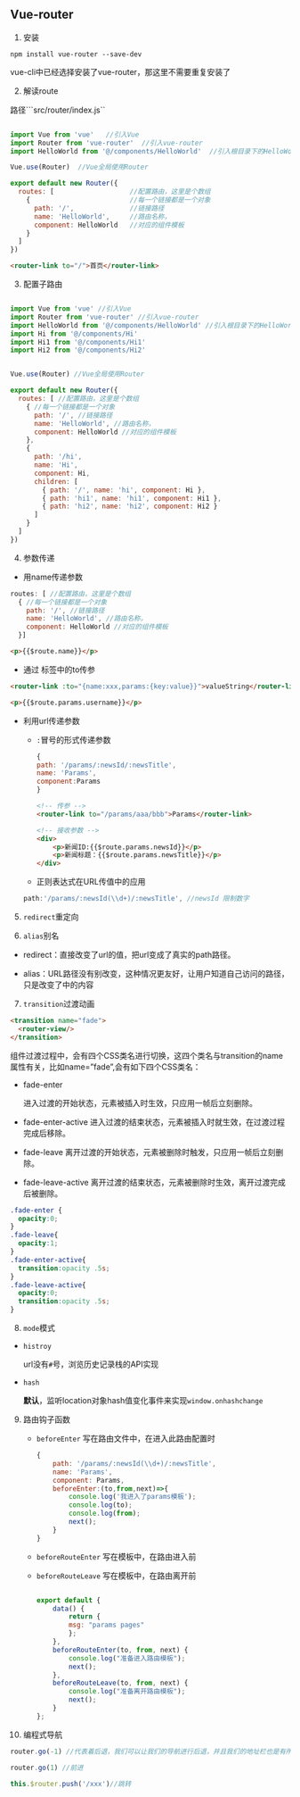 ## Vue-router

1. 安装

```shell
npm install vue-router --save-dev 
```

vue-cli中已经选择安装了vue-router，那这里不需要重复安装了

2. 解读route

路径```src/router/index.js``

```javascript

import Vue from 'vue'   //引入Vue
import Router from 'vue-router'  //引入vue-router
import HelloWorld from '@/components/HelloWorld'  //引入根目录下的HelloWorld.vue组件

Vue.use(Router)  //Vue全局使用Router

export default new Router({
  routes: [                   //配置路由，这里是个数组
    {                         //每一个链接都是一个对象
      path: '/',              //链接路径
      name: 'HelloWorld',     //路由名称，
      component: HelloWorld   //对应的组件模板
    }
  ]
})

```


```html
<router-link to="/">首页</router-link>


```

3. 配置子路由

```javascript

import Vue from 'vue' //引入Vue
import Router from 'vue-router' //引入vue-router
import HelloWorld from '@/components/HelloWorld' //引入根目录下的HelloWorld.vue组件
import Hi from '@/components/Hi'
import Hi1 from '@/components/Hi1'
import Hi2 from '@/components/Hi2'


Vue.use(Router) //Vue全局使用Router

export default new Router({
  routes: [ //配置路由，这里是个数组
    { //每一个链接都是一个对象
      path: '/', //链接路径
      name: 'HelloWorld', //路由名称，
      component: HelloWorld //对应的组件模板
    },
    {
      path: '/hi',
      name: 'Hi',
      component: Hi,
      children: [
        { path: '/', name: 'hi', component: Hi }, 
        { path: 'hi1', name: 'hi1', component: Hi1 }, 
        { path: 'hi2', name: 'hi2', component: Hi2 }
      ]
    }
  ]
})
```

4. 参数传递

* 用name传递参数

```javascript
routes: [ //配置路由，这里是个数组
  { //每一个链接都是一个对象
    path: '/', //链接路径
    name: 'HelloWorld', //路由名称，
    component: HelloWorld //对应的组件模板
  }]
```

```html
<p>{{$route.name}}</p>
```

* 通过 标签中的to传参

```html
<router-link :to="{name:xxx,params:{key:value}}">valueString</router-link>
```


```html
<p>{{$route.params.username}}</p>
```

* 利用url传递参数

    * ```:```冒号的形式传递参数
		```javascript
		{
		path: '/params/:newsId/:newsTitle',
		name: 'Params',
		component:Params
		}
		```
		
		```html
		<!-- 传参 -->
		<router-link to="/params/aaa/bbb">Params</router-link>
		
		<!-- 接收参数 -->
		<div>
			<p>新闻ID:{{$route.params.newsId}}</p>
			<p>新闻标题：{{$route.params.newsTitle}}</p>
		</div>
		```


    * 正则表达式在URL传值中的应用

    ```javascript
    path:'/params/:newsId(\\d+)/:newsTitle', //newsId 限制数字
    ```


5. ```redirect```重定向

6. ```alias```别名

* redirect：直接改变了url的值，把url变成了真实的path路径。

* alias：URL路径没有别改变，这种情况更友好，让用户知道自己访问的路径，只是改变了<router-view>中的内容

7. ```transition```过渡动画

```html
<transition name="fade">
  <router-view/>
</transition>
```

组件过渡过程中，会有四个CSS类名进行切换，这四个类名与transition的name属性有关，比如name=”fade”,会有如下四个CSS类名：

* fade-enter

    进入过渡的开始状态，元素被插入时生效，只应用一帧后立刻删除。
* fade-enter-active
    进入过渡的结束状态，元素被插入时就生效，在过渡过程完成后移除。
* fade-leave
    离开过渡的开始状态，元素被删除时触发，只应用一帧后立刻删除。
* fade-leave-active
    离开过渡的结束状态，元素被删除时生效，离开过渡完成后被删除。

```css
.fade-enter {
  opacity:0;
}
.fade-leave{
  opacity:1;
}
.fade-enter-active{
  transition:opacity .5s;
}
.fade-leave-active{
  opacity:0;
  transition:opacity .5s;
}
```

8. ```mode```模式

* ```histroy```

    url没有```#```号，浏览历史记录栈的API实现

* ```hash``` 

    **默认**，监听location对象hash值变化事件来实现```window.onhashchange```

9. 路由钩子函数

    * ```beforeEnter``` 写在路由文件中，在进入此路由配置时

		```javascript
		{
			path: '/params/:newsId(\\d+)/:newsTitle',
			name: 'Params',
			component: Params,
			beforeEnter:(to,from,next)=>{
				console.log('我进入了params模板');
				console.log(to);
				console.log(from);
				next();
			}
		}
		
		```

    * ```beforeRouteEnter``` 写在模板中，在路由进入前

    * ```beforeRouteLeave``` 写在模板中，在路由离开前

		```javascript
	
		export default {
			data() {
				return {
				msg: "params pages"
				};
			},
			beforeRouteEnter(to, from, next) {
				console.log("准备进入路由模板");
				next();
			},
			beforeRouteLeave(to, from, next) {
				console.log("准备离开路由模板");
				next();
			}
		};
		```

10. 编程式导航

```javascript
router.go(-1) //代表着后退，我们可以让我们的导航进行后退，并且我们的地址栏也是有所变化的。

router.go(1) //前进

this.$router.push('/xxx')//跳转
```

